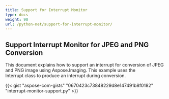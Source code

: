 ```yaml
---
title: Support for Interrupt Monitor
type: docs
weight: 90
url: /python-net/support-for-interrupt-monitor/
---
```


## **Support Interrupt Monitor for JPEG and PNG Conversion**
This document explains how to support an interrupt for conversion of JPEG and PNG image using Aspose.Imaging. This example uses the Interrupt class to produce an interrupt during conversion.

{{< gist "aspose-com-gists" "0670423c73848229d8e147491b8f0182" "interrupt-monitor-support.py" >}}
